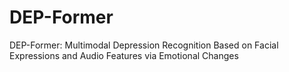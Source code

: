 # DEP-Former
DEP-Former: Multimodal Depression Recognition Based on Facial Expressions and Audio Features via Emotional Changes
